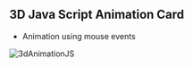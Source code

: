 ## 3D Java Script Animation Card

- Animation using mouse events

![3dAnimationJS](3dJSAnimation.gif)